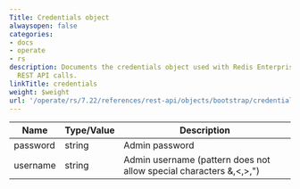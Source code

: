 ```yaml
---
Title: Credentials object
alwaysopen: false
categories:
- docs
- operate
- rs
description: Documents the credentials object used with Redis Enterprise Software
  REST API calls.
linkTitle: credentials
weight: $weight
url: '/operate/rs/7.22/references/rest-api/objects/bootstrap/credentials/'
---
```


| Name | Type/Value | Description |
|------|------------|-------------|
| password   | string       | Admin password |
| username   | string       | Admin username (pattern does not allow special characters &,\<,>,") |
